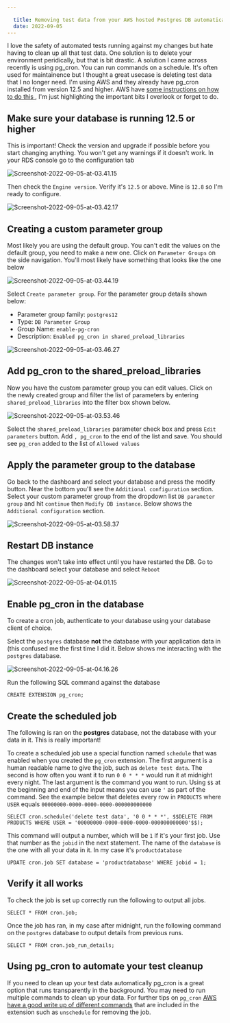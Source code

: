 ```yaml
---
  
  title: Removing test data from your AWS hosted Postgres DB automatically every day using pg_cron
  date: 2022-09-05
---
```

  
I love the safety of automated tests running against my changes but hate having to clean up all that test data. One solution is to delete your environment peridically, but that is bit drastic. A solution I came across recently is using pg_cron. You can run commands on a schedule. It's often used for maintainence but I thought a great usecase is deleting test data that I no longer need. I'm using AWS and they already have pg_cron installed from version 12.5 and higher. AWS have [some instructions on how to do this ](https://docs.aws.amazon.com/AmazonRDS/latest/UserGuide/PostgreSQL_pg_cron.html), I'm just highlighting the important bits I overlook or forget to do.


## Make sure your database is running 12.5 or higher

This is important! Check the version and upgrade if possible before you start changing anything. You won't get any warnings if it doesn't work. In your RDS console go to the configuration tab 

![Screenshot-2022-09-05-at-03.41.15](https://s3.eu-west-2.amazonaws.com/ghost-blog-grainger/2022/09/Screenshot-2022-09-05-at-03.41.15.png)

Then check the `Engine version`. Verify it's `12.5` or above. Mine is `12.8` so I'm ready to configure.

![Screenshot-2022-09-05-at-03.42.17](https://s3.eu-west-2.amazonaws.com/ghost-blog-grainger/2022/09/Screenshot-2022-09-05-at-03.42.17.png)

## Creating a custom parameter group

Most likely you are using the default group. You can't edit the values on the default group, you need to make a new one. Click on `Parameter Groups` on the side navigation. You'll most likely have something that looks like the one below

![Screenshot-2022-09-05-at-03.44.19](https://s3.eu-west-2.amazonaws.com/ghost-blog-grainger/2022/09/Screenshot-2022-09-05-at-03.44.19.png)

Select `Create parameter group`. For the parameter group details shown below: 

- Parameter group family: `postgres12`
- Type: `DB Parameter Group`
- Group Name: `enable-pg-cron`
- Description: `Enabled pg_cron in shared_preload_libraries`

![Screenshot-2022-09-05-at-03.46.27](https://s3.eu-west-2.amazonaws.com/ghost-blog-grainger/2022/09/Screenshot-2022-09-05-at-03.46.27.png)

## Add pg_cron to the shared_preload_libraries

Now you have the custom parameter group you can edit values. Click on the newly created group and filter the list of parameters by entering `shared_preload_libraries` into the filter box shown below.

![Screenshot-2022-09-05-at-03.53.46](https://s3.eu-west-2.amazonaws.com/ghost-blog-grainger/2022/09/Screenshot-2022-09-05-at-03.53.46.png)

Select the `shared_preload_libraries` parameter check box and press `Edit parameters` button. Add `, pg_cron` to the end of the list and save. You should see `pg_cron` added to the list of `Allowed values`

## Apply the parameter group to the database

Go back to the dashboard and select your database and press the modify button. Near the bottom you'll see the `Additional configuration` section. Select your custom parameter group from the dropdown list `DB parameter group` and hit `continue` then `Modify DB instance`. Below shows the `Additional configuration` section.

![Screenshot-2022-09-05-at-03.58.37](https://s3.eu-west-2.amazonaws.com/ghost-blog-grainger/2022/09/Screenshot-2022-09-05-at-03.58.37.png)

## Restart DB instance

The changes won't take into effect until you have restarted the DB. Go to the dashboard select your database and select `Reboot`

![Screenshot-2022-09-05-at-04.01.15](https://s3.eu-west-2.amazonaws.com/ghost-blog-grainger/2022/09/Screenshot-2022-09-05-at-04.01.15.png)

## Enable pg_cron in the database

To create a cron job, authenticate to your database using your database client of choice. 

Select the `postgres` database **not** the database with your application data in (this confused me the first time I did it. Below shows me interacting with the `postgres` database.

![Screenshot-2022-09-05-at-04.16.26](https://s3.eu-west-2.amazonaws.com/ghost-blog-grainger/2022/09/Screenshot-2022-09-05-at-04.16.26.png)

Run the following SQL command against the database

```
CREATE EXTENSION pg_cron;
```

## Create the scheduled job

The following is ran on the **postgres** database, not the database with your data in it. This is really important!

To create a scheduled job use a special function named `schedule` that was enabled when you created the `pg_cron` extension. The first argument is a human readable name to give the job, such as `delete test data`. The second is how often you want it to run `0 0 * * *` would run it at midnight every night. The last argument is the command you want to run. Using `$$` at the beginning and end of the input means you can use `'` as part of the command. See the example below that deletes every row in `PRODUCTS` where `USER` equals `00000000-0000-0000-0000-000000000000`

```
SELECT cron.schedule('delete test data', '0 0 * * *', $$DELETE FROM PRODUCTS WHERE USER = '00000000-0000-0000-0000-000000000000'$$);
```

This command will output a number, which will be `1` if it's your first job. Use that number as the `jobid` in the next statement. The name of the `database` is the one with all your data in it. In my case it's `productdatabase`

```
UPDATE cron.job SET database = 'productdatabase' WHERE jobid = 1;
```


## Verify it all works

To check the job is set up correctly run the following to output all jobs.

```
SELECT * FROM cron.job;
```

Once the job has ran, in my case after midnight, run the following command on the `postgres` database to output details from previous runs.

```
SELECT * FROM cron.job_run_details;
```

## Using pg_cron to automate your test cleanup

If you need to clean up your test data automatically pg_cron is a great option that runs transparently in the background. You may need to run multiple commands to clean up your data. For further tips on `pg_cron` [AWS have a good write up of different commands](https://docs.aws.amazon.com/AmazonRDS/latest/UserGuide/PostgreSQL_pg_cron.html#PostgreSQL_pg_cron.otherDB) that are included in the extension such as `unschedule` for removing the job.









